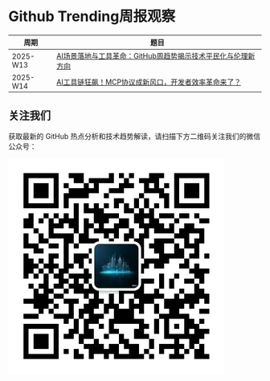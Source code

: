 # Github Trending周报观察

| 周期       | 题目                                                                      |
| ---------- | ------------------------------------------------------------------------- |
| 2025-W13 | [AI场景落地与工具革命：GitHub周趋势揭示技术平民化与伦理新方向](2025-W13/wx.md) |
| 2025-W14 | [AI工具链狂飙！MCP协议成新风口，开发者效率革命来了？](2025-W14/wx.md) |


## 关注我们

获取最新的 GitHub 热点分析和技术趋势解读，请扫描下方二维码关注我们的微信公众号：

![微信公众号二维码](../asserts/wx.jpg)
